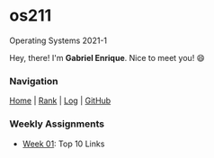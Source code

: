 # os211
Operating Systems 2021-1

Hey, there! I'm **Gabriel Enrique**. Nice to meet you! 😄

### Navigation
[Home](.) | [Rank](https://raw.githubusercontent.com/gabriel-enrique/os211/master/TXT/myrank.txt) | [Log](https://raw.githubusercontent.com/gabriel-enrique/os211/master/TXT/mylog.txt) | [GitHub](https://github.com/gabriel-enrique/os211)

### Weekly Assignments
- [Week 01](https://gabriel-enrique.github.io/os211/W01/): Top 10 Links
